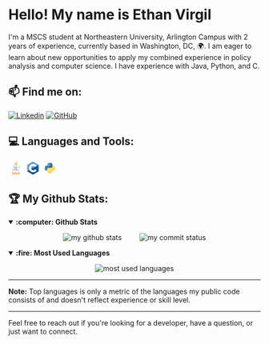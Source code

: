 # Hello! My name is Ethan Virgil


I'm a MSCS student at Northeastern University, Arlington Campus with 2 years of experience, currently based in Washington, DC, :earth_africa:. I am eager to learn about new opportunities to apply my combined experience in policy analysis and computer science. I have experience with Java, Python, and C. 

## :mailbox: Find me on:

[![Linkedin](https://img.shields.io/badge/-LinkedIn-0077B5?style=flat&logo=Linkedin&logoColor=white)](https://www.linkedin.com/in/ethan-virgil/)
[![GitHub](https://img.shields.io/badge/-GitHub-181717?style=flat&logo=github)](https://github.com/E-Virgil)


## :computer: Languages and Tools:

<code><img height="30" src="https://raw.githubusercontent.com/github/explore/main/topics/java/java.png"></code>
<code><img height="30" src="https://raw.githubusercontent.com/github/explore/main/topics/c/c.png"></code>
<code><img height="30" src="https://raw.githubusercontent.com/github/explore/main/topics/python/python.png"></code>


## :trophy: My Github Stats:

<details open>
 <summary><b>:computer: Github Stats</b></summary>
<p align="center">
  <img src="https://github-readme-stats.vercel.app/api?username=yourusername&show_icons=true&theme=gotham" alt="my github stats" width="420"/>
  &nbsp; &nbsp; &nbsp; &nbsp;
  <img src="https://github-readme-streak-stats.herokuapp.com/?user=yourusername&theme=dark&hide_border=true&background=0D1117&stroke=0000" alt="my commit status" width="420"/> 
</p>
</details>

<details open>
 <summary><b>:fire: Most Used Languages</b></summary>
<p align="center"><img src="https://github-readme-stats.vercel.app/api/top-langs/?username=yourusername&theme=gotham&layout=compact" alt="most used languages"></p>
</details>

<hr>

<b>Note:</b> Top languages is only a metric of the languages my public code consists of and doesn't reflect experience or skill level.

<hr>

Feel free to reach out if you're looking for a developer, have a question, or just want to connect.
